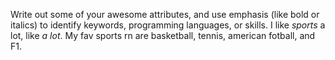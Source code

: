 Write out some of your awesome attributes, and use emphasis (like bold or italics) to identify keywords, programming languages, or skills. 
I like *sports* a lot, like *a lot*. My fav sports rn are basketball, tennis, american fotball, and F1.
